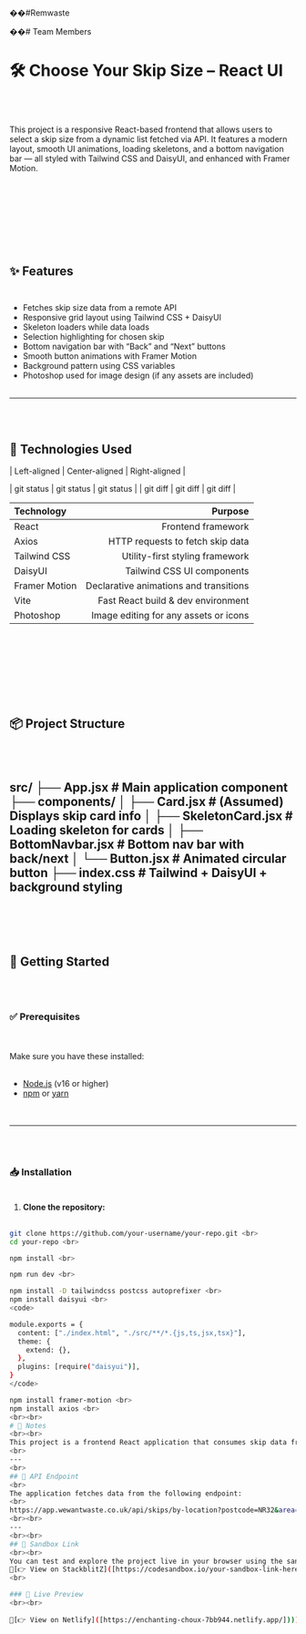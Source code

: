 ��# R e m w a s t e 


��# Team Members
 
# 🛠️ Choose Your Skip Size – React UI

<br> <br>


This project is a responsive React-based frontend that allows users to select a skip size from a dynamic list fetched via API. It features a modern layout, smooth UI animations, loading skeletons, and a bottom navigation bar — all styled with Tailwind CSS and DaisyUI, and enhanced with Framer Motion.


<br> <br>
---
<br> <br>


## ✨ Features<br> <br>

- Fetches skip size data from a remote API
- Responsive grid layout using Tailwind CSS + DaisyUI
- Skeleton loaders while data loads
- Selection highlighting for chosen skip
- Bottom navigation bar with “Back” and “Next” buttons
- Smooth button animations with Framer Motion
- Background pattern using CSS variables
- Photoshop used for image design (if any assets are included)
<br> <br>
---
<br> <br>
## 🧰 Technologies Used <br>


| Left-aligned | Center-aligned | Right-aligned |

| git status   | git status     | git status    |
| git diff     | git diff       | git diff      |


| Technology       | Purpose                                   |
|:---              | ---:                                      |
| React            | Frontend framework                        |
| Axios            | HTTP requests to fetch skip data          |
| Tailwind CSS     | Utility-first styling framework           |
| DaisyUI          | Tailwind CSS UI components                |
| Framer Motion    | Declarative animations and transitions    |
| Vite             | Fast React build & dev environment        |
| Photoshop        | Image editing for any assets or icons     |

<br> <br>
---
<br> <br>

## 📦 Project Structure
<br> <br>
src/
├── App.jsx # Main application component
├── components/
│ ├── Card.jsx # (Assumed) Displays skip card info
│ ├── SkeletonCard.jsx # Loading skeleton for cards
│ ├── BottomNavbar.jsx # Bottom nav bar with back/next
│ └── Button.jsx # Animated circular button
├── index.css # Tailwind + DaisyUI + background styling
<br> <br>
---
<br> <br>
## 🚀 Getting Started
<br> <br>
### ✅ Prerequisites
<br> <br>
Make sure you have these installed:
<br> <br>
- [Node.js](https://nodejs.org/) (v16 or higher) <br> 
- [npm](https://www.npmjs.com/) or [yarn](https://yarnpkg.com/)<br> 
<br> <br>
---
<br> <br>
### 📥 Installation<br> <br>

1. **Clone the repository:**
<br> <br>
```bash
git clone https://github.com/your-username/your-repo.git <br>
cd your-repo <br>

npm install <br>

npm run dev <br>

npm install -D tailwindcss postcss autoprefixer <br>
npm install daisyui <br>
<code>

module.exports = {
  content: ["./index.html", "./src/**/*.{js,ts,jsx,tsx}"],
  theme: {
    extend: {},
  },
  plugins: [require("daisyui")],
}
</code>

npm install framer-motion <br>
npm install axios <br>
<br><br>
# 📝 Notes
<br><br>
This project is a frontend React application that consumes skip data from a live external API. Below are important notes regarding API usage, limitations, and project scope.
<br>
---
<br>
## 🔗 API Endpoint
<br>
The application fetches data from the following endpoint:
<br>
https://app.wewantwaste.co.uk/api/skips/by-location?postcode=NR32&area=Lowestoft
<br><br>
---
<br><br>
## 🧪 Sandbox Link
<br><br>
You can test and explore the project live in your browser using the sandbox link below. This is useful for quickly previewing the UI without needing to set up a local environment. <br>
🔗[👉 View on StackblitZ]([https://codesandbox.io/your-sandbox-link-here](https://stackblitz.com/edit/vitejs-vite-xydn2zka?file=src%2FApp.jsx,src%2Fcomponents%2FCard.jsx,src%2Fcomponents%2FButton.jsx,src%2Fcomponents%2FSkeletonCard.jsx,src%2Fcomponents%2FBottomNavbar.jsx,src%2Findex.css,src%2FApp.css)<br>
<br>

### 🚀 Live Preview
<br><br>
 
🔗[👉 View on Netlify]([https://enchanting-choux-7bb944.netlify.app/])))




